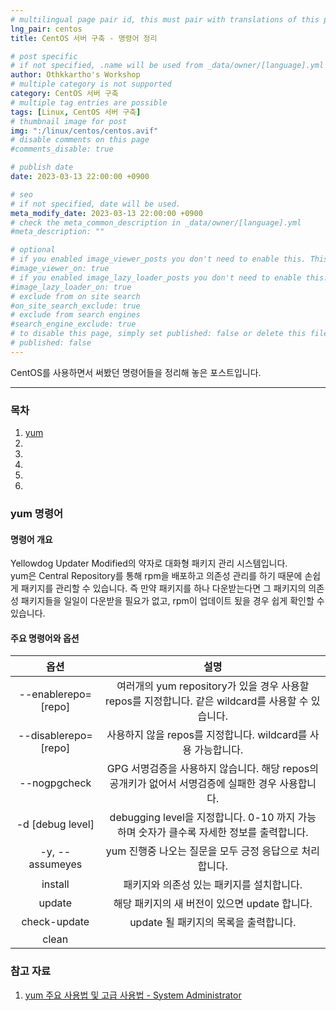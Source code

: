 ```yaml
---
# multilingual page pair id, this must pair with translations of this page. (This name must be unique)
lng_pair: centos
title: CentOS 서버 구축 - 명령어 정리

# post specific
# if not specified, .name will be used from _data/owner/[language].yml
author: Othkkartho's Workshop
# multiple category is not supported
category: CentOS 서버 구축
# multiple tag entries are possible
tags: [Linux, CentOS 서버 구축]
# thumbnail image for post
img: ":/linux/centos/centos.avif"
# disable comments on this page
#comments_disable: true

# publish date
date: 2023-03-13 22:00:00 +0900

# seo
# if not specified, date will be used.
meta_modify_date: 2023-03-13 22:00:00 +0900
# check the meta_common_description in _data/owner/[language].yml
#meta_description: ""

# optional
# if you enabled image_viewer_posts you don't need to enable this. This is only if image_viewer_posts = false
#image_viewer_on: true
# if you enabled image_lazy_loader_posts you don't need to enable this. This is only if image_lazy_loader_posts = false
#image_lazy_loader_on: true
# exclude from on site search
#on_site_search_exclude: true
# exclude from search engines
#search_engine_exclude: true
# to disable this page, simply set published: false or delete this file
# published: false
---
```


<!-- outline-start -->

CentOS를 사용하면서 써봤던 명령어들을 정리해 놓은 포스트입니다.

<!-- outline-end -->

* * *

### 목차

1. [yum](#yum-명령어)
2. [](#)
3. [](#)
4. [](#)
5. [](#)
6. [](#)

### yum 명령어
#### 명령어 개요
Yellowdog Updater Modified의 약자로 대화형 패키지 관리 시스템입니다.   
yum은 Central Repository를 통해 rpm을 배포하고 의존성 관리를 하기 때문에 손쉽게 패키지를 관리할 수 있습니다. 즉 만약 패키지를 하나 다운받는다면 그 패키지의 의존성 패키지들을 일일이 다운받을 필요가 없고, rpm이 업데이트 됬을 경우 쉽게 확인할 수 있습니다.  
#### 주요 명령어와 옵션
| 옵션 | 설명 |
| :---: | :---: |
| --enablerepo=[repo] | 여러개의 yum repository가 있을 경우 사용할 repos를 지정합니다. 같은 wildcard를 사용할 수 있습니다. |
| --disablerepo=[repo] | 사용하지 않을 repos를 지정합니다. wildcard를 사용 가능합니다. |
| --nogpgcheck | GPG 서명검증을 사용하지 않습니다. 해당 repos의 공개키가 없어서 서명검증에 실패한 경우 사용합니다. |
| -d [debug level] | debugging level을 지정합니다. 0-10 까지 가능하며 숫자가 클수록 자세한 정보를 출력합니다. |
| -y, --assumeyes | yum 진행중 나오는 질문을 모두 긍정 응답으로 처리합니다. |
| install | 패키지와 의존성 있는 패키지를 설치합니다. |
| update | 해당 패키지의 새 버전이 있으면 update 합니다. |
| check-update | update 될 패키지의 목록을 출력합니다. |
| clean |  |

### 참고 자료
1. [yum 주요 사용법 및 고급 사용법 - System Administrator](https://www.lesstif.com/system-admin/yum-history-plugin-undo-6979667.html)